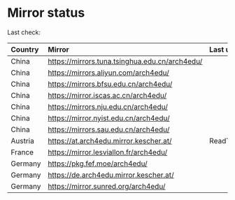 <script src="./time.js"></script>
# Mirror status
Last check: <script type="text/javascript">localize(1699283975.7471156);</script>

|Country|Mirror|Last update|
|:------|:-----|:----------|
|China|https://mirrors.tuna.tsinghua.edu.cn/arch4edu/|<script type="text/javascript">localize(1699252305);</script>|
|China|https://mirrors.aliyun.com/arch4edu/|<script type="text/javascript">localize(1699208962);</script>|
|China|https://mirrors.bfsu.edu.cn/arch4edu/|<script type="text/javascript">localize(1699208962);</script>|
|China|https://mirror.iscas.ac.cn/arch4edu/|<script type="text/javascript">localize(1699208962);</script>|
|China|https://mirrors.nju.edu.cn/arch4edu/|<script type="text/javascript">localize(1699208962);</script>|
|China|https://mirror.nyist.edu.cn/arch4edu/|<script type="text/javascript">localize(1699252305);</script>|
|China|https://mirrors.sau.edu.cn/arch4edu/|<script type="text/javascript">localize(1699252305);</script>|
|Austria|https://at.arch4edu.mirror.kescher.at/|ReadTimeout|
|France|https://mirror.lesviallon.fr/arch4edu/|<script type="text/javascript">localize(1699252305);</script>|
|Germany|https://pkg.fef.moe/arch4edu/|<script type="text/javascript">localize(1699252305);</script>|
|Germany|https://de.arch4edu.mirror.kescher.at/|<script type="text/javascript">localize(1699252305);</script>|
|Germany|https://mirror.sunred.org/arch4edu/|<script type="text/javascript">localize(1699252305);</script>|

<script src="./tablefilter/tablefilter.js"></script>
<script src="./table.js"></script>